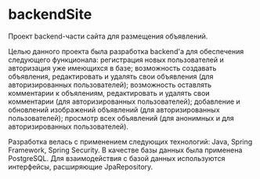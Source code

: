 # backendSite
Проект backend-части сайта для размещения объявлений.

Целью данного проекта была разработка backend'а для обеспечения следующего функционала: регистрация новых пользователей и авторизация уже имеющихся в базе;
возможность создавать объявления, редактировать и удалять свои объявления (для авторизированных пользователей); возможность оставлять комментарии к объялениям,
редактировать и удалять свои комментарии (для авторизированных пользователей); добавление и обновлений изображений объявлений (для авторизированных пользователей);
просмотр всех объявлений (для анонимных и для авторизированных пользователей).

Разработка велась с применением следующих технологий: Java, Spring Framework, Spring Security. В качестве базы данных была применена PostgreSQL. Для взаимодействия 
с базой данных используются интерфейсы, расширяющие JpaRepository.
